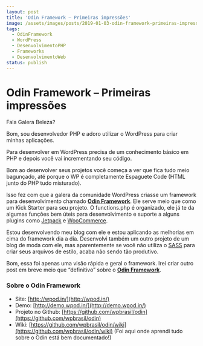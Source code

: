 ```yaml
---
layout: post
title: 'Odin Framework – Primeiras impressões'
image: /assets/images/posts/2019-01-03-odin-framework-primeiras-impressoes/thumbnail.webp
tags:
  - OdinFramework
  - WordPress
  - DesenvolvimentoPHP
  - Frameworks
  - DesenvolvimentoWeb
status: publish
---
```

# Odin Framework – Primeiras impressões

Fala Galera Beleza?

Bom, sou desenvolvedor PHP e adoro utilizar o WordPress para criar minhas aplicações.

Para desenvolver em WordPress precisa de um conhecimento básico em PHP e depois você vai incrementando seu código.

Bom ao desenvolver seus projetos você começa a ver que fica tudo meio bagunçado, até porque o WP é completamente Espaguete Code (HTML junto do PHP tudo misturado).

Isso fez com que a galera da comunidade WordPress criasse um framework para desenvolvimento chamado [**Odin Framework**](http://wpod.in/). Ele serve meio que como um Kick Starter para seu projeto. O functions.php é organizado, ele já te da algumas funções bem úteis para desenvolvimento e suporte a alguns plugins como [Jetpack](http://jetpack.me/) e [WooCommerce](http://www.woothemes.com/woocommerce/).

Estou desenvolvendo meu blog com ele e estou aplicando as melhorias em cima do framework dia a dia. Desenvolvi também um outro projeto de um blog de moda com ele, mas aparentemente se você não utiliza o [SASS](http://sass-lang.com/) para criar seus arquivos de estilo, acaba não sendo tão produtivo.

Bom, essa foi apenas uma visão rápida e geral o framework. Irei criar outro post em breve meio que “definitivo” sobre o [**Odin Framework**](http://wpod.in/).

### Sobre o Odin Framework

-   Site: [http://wpod.in/](http://wpod.in/)
-   Demo: [http://demo.wpod.in/](http://demo.wpod.in/)
-   Projeto no Github: [https://github.com/wpbrasil/odin](https://github.com/wpbrasil/odin)
-   Wiki: [https://github.com/wpbrasil/odin/wiki](https://github.com/wpbrasil/odin/wiki) (Foi aqui onde aprendi tudo sobre o Odin está bem documentado!)